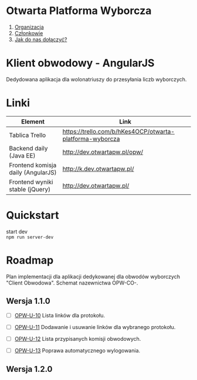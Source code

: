 # Otwarta Platforma Wyborcza
1. [Organizacja](https://github.com/OtwartaPlatformaWyborcza/Organizacja#otwarta-platforma-wyborcza)  
2. [Członkowie](https://github.com/OtwartaPlatformaWyborcza/Organizacja#cz%C5%82onkowie)  
3. [Jak do nas dołączyć?](https://github.com/OtwartaPlatformaWyborcza/Organizacja#jak-do-nas-do%C5%82%C4%85czy%C4%87) 

# Klient obwodowy - AngularJS 
Dedydowana aplikacja dla wolonatriuszy do przesyłania liczb wyborczych.

# Linki

| Element  | Link  |
| ------------- | ------------- |
| Tablica Trello   | https://trello.com/b/hKes4OCP/otwarta-platforma-wyborcza  |
| Backend daily (Java EE)   | http://dev.otwartapw.pl/opw/  |
| Frontend komisja daily (AngularJS) | http://k.dev.otwartapw.pl/ |
| Frontend wyniki stable (jQuery) | http://dev.otwartapw.pl/ |

# Quickstart
start dev  
`npm run server-dev`


# Roadmap 
Plan implementacji dla aplikacji dedykowanej dla obwodów wyborczych "Client Obwodowa". Schemat nazewnictwa OPW-CO-<Nr>.

## Wersja 1.1.0
* [ ] [OPW-U-10](https://trello.com/c/dkS3osBC/30-opw-u-1-lista-linkow-dla-protoko-u) Lista linków dla protokołu.
* [ ] [OPW-U-11](https://trello.com/c/mhyx6Bdj/31-opw-u-2jako-u-ytkownik-moge-przypisac-bad-usunac-linka-do-zdjecia-konkretnego-protoko-u-obwodowego) Dodawanie i usuwanie linków dla wybranego protokołu.
* [ ] [OPW-U-12](https://trello.com/c/2EyiikLF/32-opw-u-3-lista-przypisanych-komisji-obwodowych) Lista przypisanych komisji obwodowych.
* [ ] [OPW-U-13](https://trello.com/c/iiLzo7ff/34-opw-u-4-sprawdzanie-dostepnosci-serwisu) Poprawa automatycznego wylogowania.




## Wersja 1.2.0



